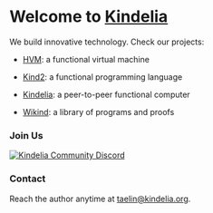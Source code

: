 # Welcome to [Kindelia](http://kindelia.org/)

We build innovative technology. Check our projects:

- [HVM](https://github.com/kindelia/hvm): a functional virtual machine

- [Kind2](https://github.com/kindelia/kind2): a functional programming language

- [Kindelia](https://github.com/kindelia/kindelia): a peer-to-peer functional computer

- [Wikind](https://github.com/kindelia/wikind): a library of programs and proofs

### Join Us

[![Kindelia Community Discord](https://img.shields.io/discord/912426566838013994.svg?label=Discord&logo=Discord&colorB=7289da&style=for-the-badge)](https://discord.gg/Kindelia)

### Contact

Reach the author anytime at <taelin@kindelia.org>.
